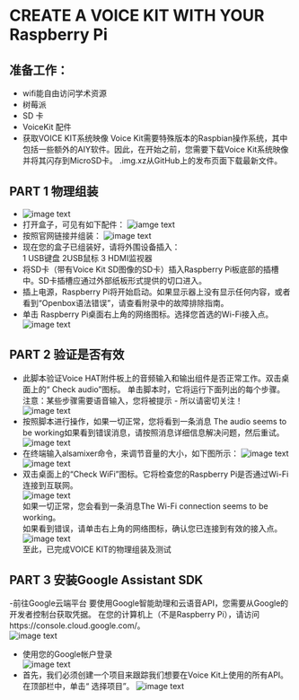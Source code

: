 # CREATE A VOICE KIT WITH YOUR Raspberry Pi
## 准备工作：
- wifi能自由访问学术资源
- 树莓派
- SD 卡
- VoiceKit 配件
- 获取VOICE KIT系统映像
Voice Kit需要特殊版本的Raspbian操作系统，其中包括一些额外的AIY软件。因此，在开始之前，您需要下载Voice Kit系统映像并将其闪存到MicroSD卡。
.img.xz从GitHub上的发布页面下载最新文件。
## PART 1 物理组装  
- ![image text](https://github.com/gorgeousCa/Dayup/blob/master/Voice%20Kit/IMG_20190531_210459.jpg)  
- 打开盒子，可见有如下配件：
![iamge text](https://github.com/gorgeousCa/Dayup/blob/master/Voice%20Kit/IMG_20190531_213101.jpg)
- 按照官网链接并组装：
![image text](https://github.com/gorgeousCa/Dayup/blob/master/Voice%20Kit/tp.png)
- 现在您的盒子已组装好，请将外围设备插入：  
1 USB键盘   2USB鼠标   3 HDMI监视器  
- 将SD卡（带有Voice Kit SD图像的SD卡）插入Raspberry Pi板底部的插槽中。SD卡插槽应通过外部纸板形式提供的切口进入。
- 插上电源，Raspberry Pi将开始启动。如果显示器上没有显示任何内容，或者看到“Openbox语法错误”，请查看附录中的故障排除指南。    
- 单击 Raspberry Pi桌面右上角的网络图标。选择您首选的Wi-Fi接入点。    
![image text](https://github.com/gorgeousCa/Dayup/blob/master/Voice%20Kit/%E6%A1%8C%E9%9D%A2.PNG)

## PART 2 验证是否有效
- 此脚本验证Voice HAT附件板上的音频输入和输出组件是否正常工作。双击桌面上的“ Check audio”图标。
单击脚本时，它将运行下面列出的每个步骤。注意：某些步骤需要语音输入，您将被提示 - 所以请密切关注！      
![image text](https://github.com/gorgeousCa/Dayup/blob/master/Voice%20Kit/a1.png)      
- 按照脚本进行操作，如果一切正常，您将看到一条消息 The audio seems to be working如果看到错误消息，请按照消息详细信息解决问题，然后重试。  
![image text](https://github.com/gorgeousCa/Dayup/blob/master/Voice%20Kit/a2.png)
- 在终端输入alsamixer命令，来调节音量的大小，如下图所示：
![image text](https://github.com/gorgeousCa/Dayup/blob/master/Voice%20Kit/2.png)
![image text](https://github.com/gorgeousCa/Dayup/blob/master/Voice%20Kit/1.png)
- 双击桌面上的“Check WiFi”图标。它将检查您的Raspberry Pi是否通过Wi-Fi连接到互联网。  
![image text](https://github.com/gorgeousCa/Dayup/blob/master/Voice%20Kit/w1.png)  
如果一切正常，您会看到一条消息The Wi-Fi connection seems to be working。  
如果看到错误，请单击右上角的网络图标，确认您已连接到有效的接入点。  
![image text](https://github.com/gorgeousCa/Dayup/blob/master/Voice%20Kit/w2.png)  
至此，已完成VOICE KIT的物理组装及测试
## PART 3 安装Google Assistant SDK
-前往Google云端平台
要使用Google智能助理和云语音API，您需要从Google的开发者控制台获取凭据。
在您的计算机上（不是Raspberry Pi），请访问https://console.cloud.google.com/。  
![image text](https://github.com/gorgeousCa/Dayup/blob/master/Voice%20Kit/%E7%99%BB%E5%BD%95.PNG)    
- 使用您的Google帐户登录    
![image text](https://github.com/gorgeousCa/Dayup/blob/master/Voice%20Kit/%E5%AF%86%E7%A0%81.PNG)
- 首先，我们必须创建一个项目来跟踪我们想要在Voice Kit上使用的所有API。在顶部栏中，单击“ 选择项目”。
![image text](https://github.com/gorgeousCa/Dayup/blob/master/Voice%20Kit/3.png)






